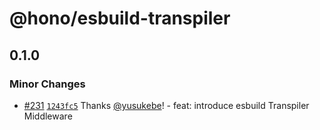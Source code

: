 # @hono/esbuild-transpiler

## 0.1.0

### Minor Changes

- [#231](https://github.com/honojs/middleware/pull/231) [`1243fc5`](https://github.com/honojs/middleware/commit/1243fc5697e7a791ed4cba3baf43d647c944e747) Thanks [@yusukebe](https://github.com/yusukebe)! - feat: introduce esbuild Transpiler Middleware
